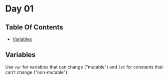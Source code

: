 # Day 01 

## Table Of Contents

- [Variables](#variables)


## <a name="variables"></a>Variables
Use `var` for variables that can change ("mutable") and `let` for constants that can't change ("non-mutable").
